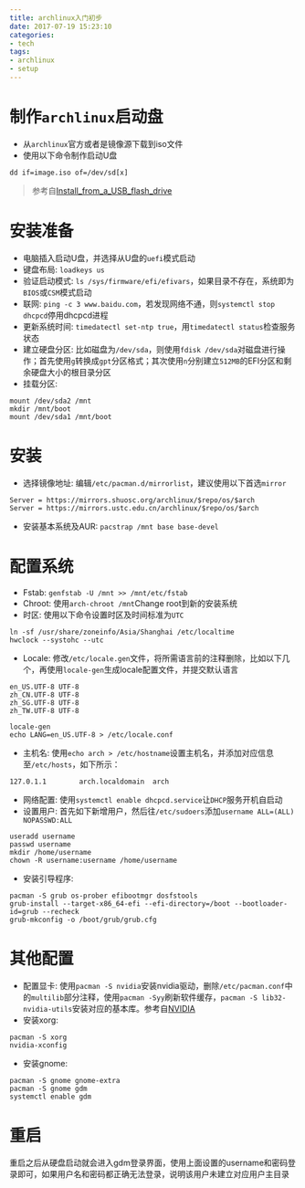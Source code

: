 ```yaml
---
title: archlinux入门初步
date: 2017-07-19 15:23:10
categories:
- tech
tags:
- archlinux
- setup
---
```

# 制作`archlinux`启动盘
- 从`archlinux`官方或者是镜像源下载到iso文件
- 使用以下命令制作启动U盘
```
dd if=image.iso of=/dev/sd[x]
```
> 参考自[Install_from_a_USB_flash_drive](https://wiki.archlinux.org/index.php/USB_flash_installation_media)

# 安装准备
- 电脑插入启动U盘，并选择从U盘的`uefi`模式启动
- 键盘布局: `loadkeys us`
- 验证启动模式: `ls /sys/firmware/efi/efivars`，如果目录不存在，系统即为`BIOS`或`CSM`模式启动
- 联网: `ping -c 3 www.baidu.com`，若发现网络不通，则`systemctl stop dhcpcd`停用dhcpcd进程
- 更新系统时间: `timedatectl set-ntp true`，用`timedatectl status`检查服务状态
- 建立硬盘分区: 比如磁盘为`/dev/sda`，则使用`fdisk /dev/sda`对磁盘进行操作；首先使用`g`转换成`gpt`分区格式；其次使用`n`分别建立`512MB`的EFI分区和剩余硬盘大小的根目录分区
- 挂载分区: 
```
mount /dev/sda2 /mnt
mkdir /mnt/boot
mount /dev/sda1 /mnt/boot
```

# 安装
- 选择镜像地址: 编辑`/etc/pacman.d/mirrorlist`，建议使用以下首选`mirror`
```
Server = https://mirrors.shuosc.org/archlinux/$repo/os/$arch
Server = https://mirrors.ustc.edu.cn/archlinux/$repo/os/$arch
```
- 安装基本系统及AUR: `pacstrap /mnt base base-devel`

# 配置系统
- Fstab: `genfstab -U /mnt >> /mnt/etc/fstab`
- Chroot: 使用`arch-chroot /mnt`Change root到新的安装系统
- 时区: 使用以下命令设置时区及时间标准为`UTC`
```
ln -sf /usr/share/zoneinfo/Asia/Shanghai /etc/localtime
hwclock --systohc --utc
```
- Locale: 修改`/etc/locale.gen`文件，将所需语言前的注释删除，比如以下几个，再使用`locale-gen`生成locale配置文件，并提交默认语言
```
en_US.UTF-8 UTF-8
zh_CN.UTF-8 UTF-8
zh_SG.UTF-8 UTF-8
zh_TW.UTF-8 UTF-8
```
```
locale-gen
echo LANG=en_US.UTF-8 > /etc/locale.conf
```
- 主机名: 使用`echo arch > /etc/hostname`设置主机名，并添加对应信息至`/etc/hosts`，如下所示：
```
127.0.1.1        arch.localdomain  arch
```
- 网络配置: 使用`systemctl enable dhcpcd.service`让`DHCP`服务开机自启动
- 设置用户: 首先如下新增用户，然后往`/etc/sudoers`添加`username ALL=(ALL) NOPASSWD:ALL`
```
useradd username
passwd username
mkdir /home/username
chown -R username:username /home/username
```
- 安装引导程序: 
```
pacman -S grub os-prober efibootmgr dosfstools
grub-install --target-x86_64-efi --efi-directory=/boot --bootloader-id=grub --recheck
grub-mkconfig -o /boot/grub/grub.cfg
```

# 其他配置
- 配置显卡: 使用`pacman -S nvidia`安装nvidia驱动，删除`/etc/pacman.conf`中的`multilib`部分注释，使用`pacman -Syy`刷新软件缓存，`pacman -S lib32-nvidia-utils`安装对应的基本库。参考自[NVIDIA](https://wiki.archlinux.org/index.php/NVIDIA)
- 安装xorg: 
```
pacman -S xorg
nvidia-xconfig
```
- 安装gnome: 
```
pacman -S gnome gnome-extra
pacman -S gnome gdm
systemctl enable gdm
```

# 重启
重启之后从硬盘启动就会进入gdm登录界面，使用上面设置的username和密码登录即可，如果用户名和密码都正确无法登录，说明该用户未建立对应用户主目录